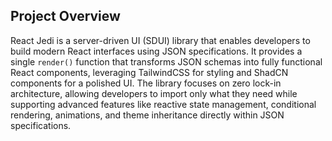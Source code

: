## Project Overview

React Jedi is a server-driven UI (SDUI) library that enables developers to build modern React interfaces using JSON specifications. It provides a single `render()` function that transforms JSON schemas into fully functional React components, leveraging TailwindCSS for styling and ShadCN components for a polished UI. The library focuses on zero lock-in architecture, allowing developers to import only what they need while supporting advanced features like reactive state management, conditional rendering, animations, and theme inheritance directly within JSON specifications.